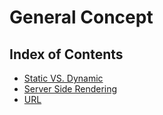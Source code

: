 # General Concept


## Index of Contents

* [Static VS. Dynamic](./contents/static_dynamic.md)
* [Server Side Rendering](./contents/ssr.md)
* [URL](./contents/url.md)
